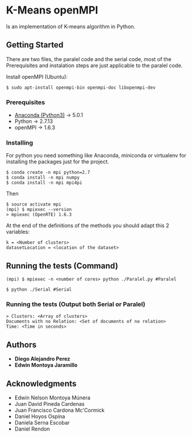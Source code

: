 # K-Means openMPI

Is an implementation of K-means algorithm in Python.

## Getting Started

There are two files, the paralel code and the serial code, most of the Prerequisites and instalation steps are just applicable to the paralel code.

Install openMPI (Ubuntu):
```
$ sudo apt-install openmpi-bin openmpi-doc libopenmpi-dev
```

### Prerequisites

- [Anaconda (Python3)](https://anaconda.org/anaconda/python) ->  5.0.1
- Python -> 2.7.13
- openMPI -> 1.6.3



### Installing

For python you need something like Anaconda, miniconda or virtualenv for installing the packages just for the project.

```
$ conda create -n mpi python=2.7
$ conda install -n mpi numpy
$ conda install -n mpi mpi4pi
```

Then

```
$ source activate mpi
(mpi) $ mpiexec --version
> mpiexec (OpenRTE) 1.6.3
```

At the end of the definitions of the methods you should adapt this 2 variables:

```
k = <Number of clusters>
datasetLocation = <location of the dataset>
```

## Running the tests (Command)

```
(mpi) $ mpiexec -n <number of cores> python ./Paralel.py #Paralel

$ python ./Serial #Serial

```
### Running the tests  (Output both Serial or Paralel)

```
> Clusters: <Array of clusters>
Documents with no Relation: <Set of documents of no relation>
Time: <Time in seconds>
```
## Authors

* **Diego Alejandro Perez**
* **Edwin Montoya Jaramillo**

## Acknowledgments

* Edwin Nelson Montoya Múnera
* Juan David Pineda Cardenas
* Juan Francisco Cardona Mc'Cormick
* Daniel Hoyos Ospina
* Daniela Serna Escobar
* Daniel Rendon
